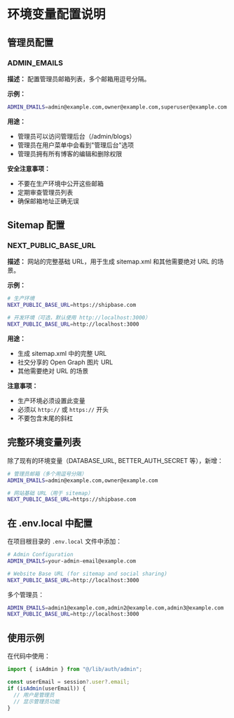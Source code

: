 # 环境变量配置说明

## 管理员配置

### ADMIN_EMAILS

**描述：** 配置管理员邮箱列表，多个邮箱用逗号分隔。

**示例：**
```bash
ADMIN_EMAILS=admin@example.com,owner@example.com,superuser@example.com
```

**用途：**
- 管理员可以访问管理后台（/admin/blogs）
- 管理员在用户菜单中会看到"管理后台"选项
- 管理员拥有所有博客的编辑和删除权限

**安全注意事项：**
- 不要在生产环境中公开这些邮箱
- 定期审查管理员列表
- 确保邮箱地址正确无误

## Sitemap 配置

### NEXT_PUBLIC_BASE_URL

**描述：** 网站的完整基础 URL，用于生成 sitemap.xml 和其他需要绝对 URL 的场景。

**示例：**
```bash
# 生产环境
NEXT_PUBLIC_BASE_URL=https://shipbase.com

# 开发环境（可选，默认使用 http://localhost:3000）
NEXT_PUBLIC_BASE_URL=http://localhost:3000
```

**用途：**
- 生成 sitemap.xml 中的完整 URL
- 社交分享的 Open Graph 图片 URL
- 其他需要绝对 URL 的场景

**注意事项：**
- 生产环境必须设置此变量
- 必须以 `http://` 或 `https://` 开头
- 不要包含末尾的斜杠

## 完整环境变量列表

除了现有的环境变量（DATABASE_URL, BETTER_AUTH_SECRET 等），新增：

```bash
# 管理员邮箱（多个用逗号分隔）
ADMIN_EMAILS=admin@example.com,owner@example.com

# 网站基础 URL（用于 sitemap）
NEXT_PUBLIC_BASE_URL=https://shipbase.com
```

## 在 .env.local 中配置

在项目根目录的 `.env.local` 文件中添加：

```bash
# Admin Configuration
ADMIN_EMAILS=your-admin-email@example.com

# Website Base URL (for sitemap and social sharing)
NEXT_PUBLIC_BASE_URL=http://localhost:3000
```

多个管理员：

```bash
ADMIN_EMAILS=admin1@example.com,admin2@example.com,admin3@example.com
NEXT_PUBLIC_BASE_URL=http://localhost:3000
```

## 使用示例

在代码中使用：

```typescript
import { isAdmin } from "@/lib/auth/admin";

const userEmail = session?.user?.email;
if (isAdmin(userEmail)) {
  // 用户是管理员
  // 显示管理员功能
}
```

